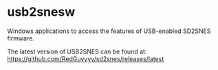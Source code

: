 # usb2snesw
Windows applications to access the features of USB-enabled SD2SNES firmware.

The latest version of USB2SNES can be found at: https://github.com/RedGuyyyy/sd2snes/releases/latest
